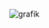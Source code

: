 ![grafik](https://user-images.githubusercontent.com/75083505/110251381-788d4e00-7f80-11eb-9e7a-5a88696e4131.png)

